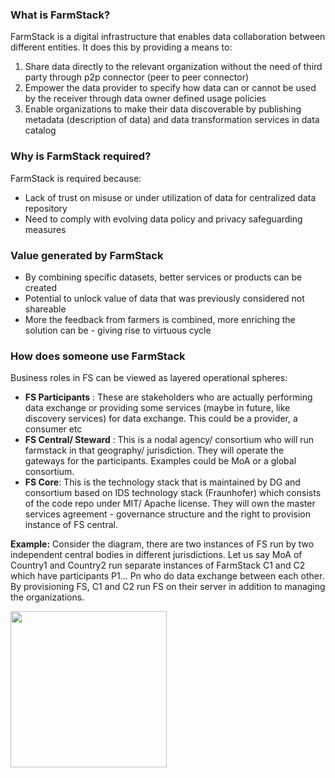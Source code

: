 ### What is FarmStack?
FarmStack is a digital infrastructure that enables data collaboration between different entities. It does this by providing a means to:
1. Share data directly to the relevant organization without the need of third party through p2p connector (peer to peer connector) 
2. Empower the data provider to specify how data can or cannot be used by the receiver through data owner defined usage policies
3. Enable organizations to make their data discoverable by publishing metadata (description of data) and data transformation services in data catalog

### Why is FarmStack required?
FarmStack is required because:
*  Lack of trust on misuse or under utilization of data for centralized data repository
*  Need to comply with evolving data policy and privacy safeguarding measures

### Value generated by FarmStack
* By combining specific datasets, better services or products can be created
* Potential to unlock value of data that was previously considered not shareable
* More the feedback from farmers is combined, more enriching the solution can be - giving rise to virtuous cycle

### How does someone use FarmStack

Business roles in FS can be viewed as layered operational spheres:
* __FS Participants__ : These are stakeholders who are actually performing data exchange or providing some services (maybe in future, like discovery services) for data exchange. This could be a provider, a consumer etc
* __FS Central/ Steward__ : This is a nodal agency/ consortium who will run farmstack in that geography/ jurisdiction. They will operate the gateways for the participants. Examples could be MoA or a global consortium.
* __FS Core__: This is the technology stack that is maintained by DG and consortium based on IDS technology stack (Fraunhofer) which consists of the code repo under MIT/ Apache license. They will own the master services agreement - governance structure and the right to provision instance of FS central.

__Example:__
Consider the diagram, there are two instances of FS run by two independent central bodies in different jurisdictions. Let us say MoA of Country1 and Country2 run separate instances of FarmStack C1 and C2 which have participants P1… Pn who do data exchange between each other. By provisioning FS, C1 and C2 run FS on their server in addition to managing the organizations.

<img src="FS_core-BD.png"  height="250">
